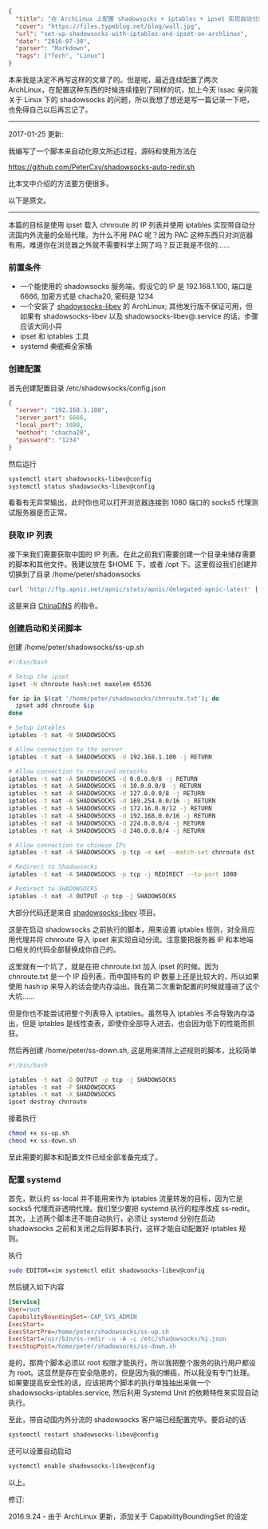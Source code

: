 ```json
{
  "title": "在 ArchLinux 上配置 shadowsocks + iptables + ipset 实现自动分流",
  "cover": "https://files.typeblog.net/blog/wall.jpg",
  "url": "set-up-shadowsocks-with-iptables-and-ipset-on-archlinux",
  "date": "2016-07-30",
  "parser": "Markdown",
  "tags": ["Tech", "Linux"]
}
```

本来我是决定不再写这样的文章了的。但是呢，最近连续配置了两次 ArchLinux，在配置这种东西的时候连续撞到了同样的坑，加上今天 Issac 亲问我关于 Linux 下的 shadowsocks 的问题，所以我想了想还是写一篇记录一下吧，也免得自己以后再忘记了。

---

2017-01-25 更新:

我编写了一个脚本来自动化原文所述过程，源码和使用方法在

<https://github.com/PeterCxy/shadowsocks-auto-redir.sh>

比本文中介绍的方法要方便很多。

以下是原文。

---

本篇的目标是使用 ipset 载入 chnroute 的 IP 列表并使用 iptables 实现带自动分流国内外流量的全局代理。为什么不用 PAC 呢？因为 PAC 这种东西只对浏览器有用。难道你在浏览器之外就不需要科学上网了吗？反正我是不信的……

### 前置条件

* 一个能使用的 shadowsocks 服务端，假设它的 IP 是 192.168.1.100, 端口是 6666, 加密方式是 chacha20, 密码是 1234
* 一个安装了 [shadowsocks-libev](https://www.archlinux.org/packages/community/x86_64/shadowsocks-libev/) 的 ArchLinux; 其他发行版不保证可用，但如果有 shadowsocks-libev 以及 shadowsocks-libev@.service 的话，步骤应该大同小异
* ipset 和 iptables 工具
* systemd ~~卖底裤~~全家桶

### 创建配置

首先创建配置目录 /etc/shadowsocks/config.json

```json
{
  "server": "192.168.1.100",
  "server_port": 6666,
  "local_port": 1080,
  "method": "chacha20",
  "password": "1234"
}
```

然后运行

```bash
systemctl start shadowsocks-libev@config
systemctl status shadowsocks-libev@config
```

看看有无异常输出，此时你也可以打开浏览器连接到 1080 端口的 socks5 代理测试服务器是否正常。

### 获取 IP 列表

接下来我们需要获取中国的 IP 列表。在此之前我们需要创建一个目录来储存需要的脚本和其他文件。我建议放在 $HOME 下，或者 /opt 下。这里假设我们创建并切换到了目录 /home/peter/shadowsocks

```bash
curl 'http://ftp.apnic.net/apnic/stats/apnic/delegated-apnic-latest' | grep ipv4 | grep CN | awk -F\| '{ printf("%s/%d\n", $4, 32-log($5)/log(2)) }' > chnroute.txt
```

这是来自 [ChinaDNS](https://github.com/shadowsocks/ChinaDNS) 的指令。

### 创建启动和关闭脚本

创建 /home/peter/shadowsocks/ss-up.sh

```bash
#!/bin/bash

# Setup the ipset
ipset -N chnroute hash:net maxelem 65536

for ip in $(cat '/home/peter/shadowsocks/chnroute.txt'); do
  ipset add chnroute $ip
done

# Setup iptables
iptables -t nat -N SHADOWSOCKS

# Allow connection to the server
iptables -t nat -A SHADOWSOCKS -d 192.168.1.100 -j RETURN

# Allow connection to reserved networks
iptables -t nat -A SHADOWSOCKS -d 0.0.0.0/8 -j RETURN
iptables -t nat -A SHADOWSOCKS -d 10.0.0.0/8 -j RETURN
iptables -t nat -A SHADOWSOCKS -d 127.0.0.0/8 -j RETURN
iptables -t nat -A SHADOWSOCKS -d 169.254.0.0/16 -j RETURN
iptables -t nat -A SHADOWSOCKS -d 172.16.0.0/12 -j RETURN
iptables -t nat -A SHADOWSOCKS -d 192.168.0.0/16 -j RETURN
iptables -t nat -A SHADOWSOCKS -d 224.0.0.0/4 -j RETURN
iptables -t nat -A SHADOWSOCKS -d 240.0.0.0/4 -j RETURN

# Allow connection to chinese IPs
iptables -t nat -A SHADOWSOCKS -p tcp -m set --match-set chnroute dst -j RETURN

# Redirect to Shadowsocks
iptables -t nat -A SHADOWSOCKS -p tcp -j REDIRECT --to-port 1080

# Redirect to SHADOWSOCKS
iptables -t nat -A OUTPUT -p tcp -j SHADOWSOCKS
```

大部分代码还是来自 [shadowsocks-libev](https://github.com/shadowsocks/shadowsocks-libev) 项目。

这是在启动 shadowsocks 之前执行的脚本，用来设置 iptables 规则，对全局应用代理并将 chnroute 导入 ipset 来实现自动分流。注意要把服务器 IP 和本地端口相关的代码全部替换成你自己的。

这里就有一个坑了，就是在把 chnroute.txt 加入 ipset 的时候。因为 chnroute.txt 是一个 IP 段列表，而中国持有的 IP 数量上还是比较大的，所以如果使用 hash:ip 来导入的话会使内存溢出。我在第二次重新配置的时候就撞进了这个大坑……

但是你也不能尝试把整个列表导入 iptables。虽然导入 iptables 不会导致内存溢出，但是 iptables 是线性查表，即使你全部导入进去，也会因为低下的性能而抓狂。

然后再创建 /home/peter/ss-down.sh, 这是用来清除上述规则的脚本，比较简单

```bash
#!/bin/bash

iptables -t nat -D OUTPUT -p tcp -j SHADOWSOCKS
iptables -t nat -F SHADOWSOCKS
iptables -t nat -X SHADOWSOCKS
ipset destroy chnroute
```

接着执行

```bash
chmod +x ss-up.sh
chmod +x ss-down.sh
```

至此需要的脚本和配置文件已经全部准备完成了。

### 配置 systemd

首先，默认的 ss-local 并不能用来作为 iptables 流量转发的目标，因为它是 socks5 代理而非透明代理。我们至少要把 systemd 执行的程序改成 ss-redir。其次，上述两个脚本还不能自动执行，必须让 systemd 分别在启动 shadowsocks 之前和关闭之后将脚本执行，这样才能自动配置好 iptables 规则。

执行

```bash
sudo EDITOR=vim systemctl edit shadowsocks-libev@config
```

然后键入如下内容

```ini
[Service]
User=root
CapabilityBoundingSet=~CAP_SYS_ADMIN
ExecStart=
ExecStartPre=/home/peter/shadowsocks/ss-up.sh
ExecStart=/usr/bin/ss-redir -u -A -c /etc/shadowsocks/%i.json
ExecStopPost=/home/peter/shadowsocks/ss-down.sh
```

是的，那两个脚本必须以 root 权限才能执行，所以我把整个服务的执行用户都设为 root。这显然是存在安全隐患的，但是因为我的懒癌，所以我没有专门处理。如果要提高安全性的话，应该把两个脚本的执行单独抽出来做一个 shadowsocks-iptables.service, 然后利用 Systemd Unit 的依赖特性来实现自动执行。

至此，带自动国内外分流的 shadowsocks 客户端已经配置完毕。要启动的话

```bash
systemctl restart shadowsocks-libev@config
```

还可以设置自动启动

```bash
systemctl enable shadowsocks-libev@config
```

以上。

修订:

2016.9.24 - 由于 ArchLinux 更新，添加关于 CapabilityBoundingSet 的设定
